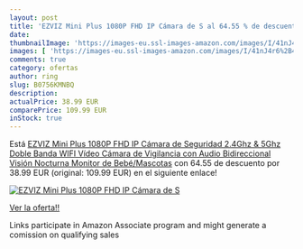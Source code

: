 ```yaml
---
layout: post
title: 'EZVIZ Mini Plus 1080P FHD IP Cámara de S al 64.55 % de descuento'
date: 
thumbnailImage: 'https://images-eu.ssl-images-amazon.com/images/I/41nJ4r6%2B47L._SL200_.jpg'
images: [ 'https://images-eu.ssl-images-amazon.com/images/I/41nJ4r6%2B47L._SL200_.jpg' ]
comments: true
category: ofertas
author: ring
slug: B0756KMNBQ
description:
actualPrice: 38.99 EUR
comparePrice: 109.99 EUR
inStock: true
---
```


Está [EZVIZ Mini Plus 1080P FHD IP Cámara de Seguridad  2.4Ghz & 5Ghz Doble Banda WIFI Vídeo Cámara de Vigilancia con Audio Bidireccional  Visión Nocturna  Monitor de Bebé/Mascotas](https://www.amazon.es/dp/B0756KMNBQ/?tag=tolees-21) con 64.55 de descuento por 38.99 EUR (original: 109.99 EUR) en el siguiente enlace!

[![EZVIZ Mini Plus 1080P FHD IP Cámara de S](https://images-eu.ssl-images-amazon.com/images/I/41nJ4r6%2B47L._SL200_.jpg)](https://www.amazon.es/dp/B0756KMNBQ/?tag=tolees-21)

[Ver la oferta!!](https://www.amazon.es/dp/B0756KMNBQ/?tag=tolees-21)

Links participate in Amazon Associate program and might generate a comission on qualifying sales


